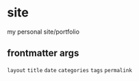 # site
my personal site/portfolio


## frontmatter args
`layout`
`title`
`date`
`categories`
`tags`
`permalink`